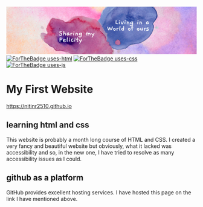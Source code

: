 ![heading image](https://github.com/NitinR2510/Nitinr2510.github.io/blob/master/Sharing%20my%20Felicity.png?raw=true)
[![ForTheBadge uses-html](http://ForTheBadge.com/images/badges/uses-html.svg)](http://ForTheBadge.com)
[![ForTheBadge uses-css](http://ForTheBadge.com/images/badges/uses-css.svg)](http://ForTheBadge.com)
[![ForTheBadge uses-js](http://ForTheBadge.com/images/badges/uses-js.svg)](http://ForTheBadge.com)
# My First Website 
<https://nitinr2510.github.io>
## learning html and css
This website is probably a month long course of HTML and CSS. I created a very fancy and beautiful website but obviously, what it lacked was accessibility and so, in the new one, I have tried to resolve as many accessibility issues as I could.
## github as a platform
GitHub provides excellent hosting services. I have hosted this page on the link I have mentioned above. 
